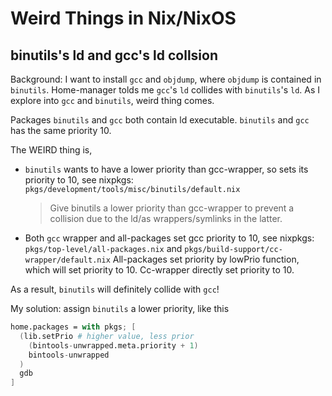 # Weird Things in Nix/NixOS

## binutils's ld and gcc's ld collsion

Background: I want to install `gcc` and `objdump`, where `objdump` is contained in `binutils`.
Home-manager tolds me `gcc`'s `ld` collides with `binutils`'s `ld`.
As I explore into `gcc` and `binutils`, weird thing comes.

Packages `binutils` and `gcc` both contain ld executable.
`binutils` and `gcc` has the same priority 10.

The WEIRD thing is,

* `binutils` wants to have a lower priority than gcc-wrapper,
  so sets its priority to 10,
  see nixpkgs: `pkgs/development/tools/misc/binutils/default.nix`
  > Give binutils a lower priority than gcc-wrapper to prevent a
  > collision due to the ld/as wrappers/symlinks in the latter.
* Both `gcc` wrapper and all-packages set gcc priority to 10,
  see nixpkgs: `pkgs/top-level/all-packages.nix` and
  `pkgs/build-support/cc-wrapper/default.nix`
  All-packages set priority by lowPrio function,
  which will set priority to 10.
  Cc-wrapper directly set priority to 10.

As a result, `binutils` will definitely collide with `gcc`!

My solution: assign `binutils` a lower priority, like this

```nix
home.packages = with pkgs; [
  (lib.setPrio # higher value, less prior
    (bintools-unwrapped.meta.priority + 1)
    bintools-unwrapped
  )
  gdb
]
```
